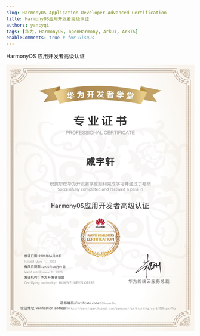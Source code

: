 ```yaml
---
slug: HarmonyOS-Application-Developer-Advanced-Certification
title: HarmonyOS应用开发者高级认证
authors: yancyqi
tags: [华为, HarmonyOS, openHarmony, ArkUI, ArkTS]
enableComments: true # for Gisqus
---
```


HarmonyOS 应用开发者高级认证

<!--truncate-->

![](./HarmonyOS-Application-Developer-Advanced-Certification.png)